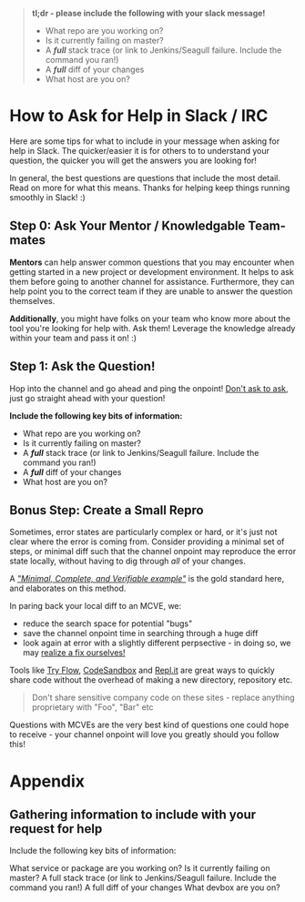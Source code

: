 > __tl;dr - please include the following with your slack message!__
> 
> - What repo are you working on?
> - Is it currently failing on master?
> - A ___full___ stack trace (or link to Jenkins/Seagull failure. Include the command you ran!)
> - A ___full___ diff of your changes
> - What host are you on?

# How to Ask for Help in Slack / IRC

Here are some tips for what to include in your message when asking for help in Slack. The quicker/easier it is for others to to understand your question, the quicker you will get the answers you are looking for!

In general, the best questions are questions that include the most detail. Read on more for what this means. Thanks for helping keep things running smoothly in Slack! :)

## Step 0: Ask Your Mentor / Knowledgable Team-mates

__Mentors__ can help answer common questions that you may encounter when getting started in a new project or development environment. It helps to ask them before going to another channel for assistance. Furthermore, they can help point you to the correct team if they are unable to answer the question themselves.

__Additionally__, you might have folks on your team who know more about the tool you're looking for help with. Ask them! Leverage the knowledge already within your team and pass it on! :)

## Step 1: Ask the Question!

Hop into the channel and go ahead and ping the onpoint! [Don't ask to ask](http://rurounijones.github.io/blog/2009/03/17/how-to-ask-for-help-on-irc/), just go straight ahead with your question!

__**Include the following key bits of information:**__

- What repo are you working on?
- Is it currently failing on master?
- A ___full___ stack trace (or link to Jenkins/Seagull failure. Include the command you ran!)
- A ___full___ diff of your changes
- What host are you on?

## Bonus Step: Create a Small Repro

Sometimes, error states are particularly complex or hard, or it's just not clear where the error is coming from. Consider providing a minimal set of steps, or minimal diff such that the channel onpoint may reproduce the error state locally, without having to dig through _all_ of your changes.

A [_"Minimal, Complete, and Verifiable example"_](https://stackoverflow.com/help/mcve) is the gold standard here, and elaborates on this method.

In paring back your local diff to an MCVE, we:
- reduce the search space for potential "bugs"
- save the channel onpoint time in searching through a huge diff
- look again at error with a slightly different perpsective - in doing so, we may [realize a fix ourselves!](https://en.wikipedia.org/wiki/Unintended_consequences)

Tools like [Try Flow](https://flow.org/try/), [CodeSandbox](https://codesandbox.io/) and [Repl.it](https://repl.it/) are great ways to quickly share code without the overhead of making a new directory, repository etc.

> Don't share sensitive company code on these sites - replace anything proprietary with "Foo", "Bar" etc

Questions with MCVEs are the very best kind of questions one could hope to receive - your channel onpoint will love you greatly should you follow this!

# Appendix

## Gathering information to include with your request for help


Include the following key bits of information:

What service or package are you working on?
Is it currently failing on master?
A full stack trace (or link to Jenkins/Seagull failure. Include the command you ran!)
A full diff of your changes
What devbox are you on?
